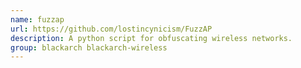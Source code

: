 ```yaml
---
name: fuzzap
url: https://github.com/lostincynicism/FuzzAP
description: A python script for obfuscating wireless networks.
group: blackarch blackarch-wireless
---
```

